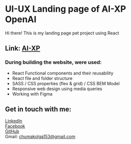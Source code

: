 #  UI-UX Landing page of AI-XP OpenAI

Hi there! This is my landing page pet project using React

## Link: [AI-XP](https://loaymoolb.github.io/landing-ai-xp)

### During building the website, were used:
* React Functional components and their reusability
* React file and folder structure
* SASS / CSS properties (flex & grid) / CSS BEM Model
* Responsive web design using media queries 
* Working with Figma

## Get in touch with me:
[LinkedIn](https://linkedin.com/in/olha-chumak)  
[Facebook](https://www.facebook.com/olhachumakk)  
[GitHub](https://github.com/loaymoolb)  
Gmail: chumakolga153@gmail.com  
